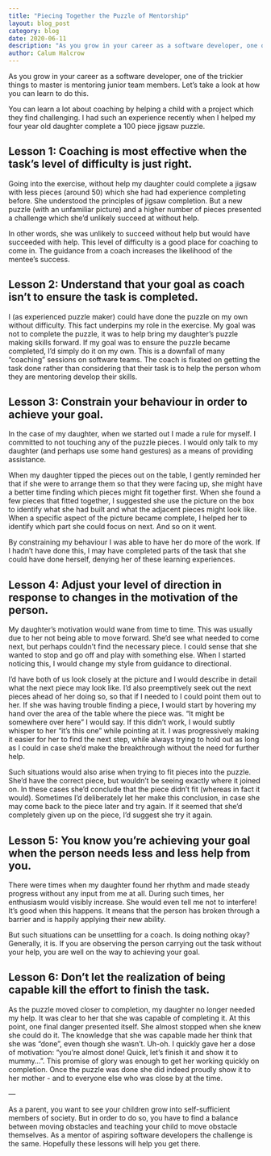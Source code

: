 ```yaml
---
title: "Piecing Together the Puzzle of Mentorship"
layout: blog_post
category: blog
date: 2020-06-11
description: "As you grow in your career as a software developer, one of the trickier things to master is mentoring junior team members. Let’s take a look at how you can learn to do this."
author: Calum Halcrow
---
```


As you grow in your career as a software developer, one of the trickier things to master is mentoring junior team members. Let’s take a look at how you can learn to do this.

You can learn a lot about coaching by helping a child with a project which they find challenging. I had such an experience recently when I helped my four year old daughter complete a 100 piece jigsaw puzzle.

## Lesson 1: Coaching is most effective when the task’s level of difficulty is just right.

Going into the exercise, without help my daughter could complete a jigsaw with less pieces (around 50) which she had had experience completing before. She understood the principles of jigsaw completion. But a new puzzle (with an unfamiliar picture) and a higher number of pieces presented a challenge which she’d unlikely succeed at without help.

In other words, she was unlikely to succeed without help but would have succeeded with help. This level of difficulty is a good place for coaching to come in. The guidance from a coach increases the likelihood of the mentee’s success.

## Lesson 2: Understand that your goal as coach isn’t to ensure the task is completed.

I (as experienced puzzle maker) could have done the puzzle on my own without difficulty. This fact underpins my role in the exercise. My goal was not to complete the puzzle, it was to help bring my daughter’s puzzle making skills forward. If my goal was to ensure the puzzle became completed, I’d simply do it on my own. This is a downfall of many “coaching” sessions on software teams. The coach is fixated on getting the task done rather than considering that their task is to help the person whom they are mentoring develop their skills.

## Lesson 3: Constrain your behaviour in order to achieve your goal.

In the case of my daughter, when we started out I made a rule for myself. I committed to not touching any of the puzzle pieces. I would only talk to my daughter (and perhaps use some hand gestures) as a means of providing assistance.

When my daughter tipped the pieces out on the table, I gently reminded her that if she were to arrange them so that they were facing up, she might have a better time finding which pieces might fit together first. When she found a few pieces that fitted together, I suggested she use the picture on the box to identify what she had built and what the adjacent pieces might look like. When a specific aspect of the picture became complete, I helped her to identify which part she could focus on next. And so on it went.

By constraining my behaviour I was able to have her do more of the work. If I hadn’t have done this, I may have completed parts of the task that she could have done herself, denying her of these learning experiences.

## Lesson 4: Adjust your level of direction in response to changes in the motivation of the person.

My daughter’s motivation would wane from time to time. This was usually due to her not being able to move forward. She’d see what needed to come next, but perhaps couldn’t find the necessary piece. I could sense that she wanted to stop and go off and play with something else. When I started noticing this, I would change my style from guidance to directional.

I’d have both of us look closely at the picture and I would describe in detail what the next piece may look like. I’d also preemptively seek out the next pieces ahead of her doing so, so that if I needed to I could point them out to her. If she was having trouble finding a piece, I would start by hovering my hand over the area of the table where the piece was. “It might be somewhere over here” I would say. If this didn’t work, I would subtly whisper to her “it’s this one” while pointing at it. I was progressively making it easier for her to find the next step, while always trying to hold out as long as I could in case she’d make the breakthrough without the need for further help.

Such situations would also arise when trying to fit pieces into the puzzle. She’d have the correct piece, but wouldn’t be seeing exactly where it joined on. In these cases she’d conclude that the piece didn’t fit (whereas in fact it would). Sometimes I’d deliberately let her make this conclusion, in case she may come back to the piece later and try again. If it seemed that she’d completely given up on the piece, I’d suggest she try it again.

## Lesson 5: You know you’re achieving your goal when the person needs less and less help from you.

There were times when my daughter found her rhythm and made steady progress without any input from me at all. During such times, her enthusiasm would visibly increase. She would even tell me not to interfere! It’s good when this happens. It means that the person has broken through a barrier and is happily applying their new ability.

But such situations can be unsettling for a coach. Is doing nothing okay? Generally, it is. If you are observing the person carrying out the task without your help, you are well on the way to achieving your goal.

## Lesson 6: Don’t let the realization of being capable kill the effort to finish the task.

As the puzzle moved closer to completion, my daughter no longer needed my help. It was clear to her that she was capable of completing it. At this point, one final danger presented itself. She almost stopped when she knew she could do it. The knowledge that she was capable made her think that she was “done”, even though she wasn’t. Uh-oh. I quickly gave her a dose of motivation: “you’re almost done! Quick, let’s finish it and show it to mummy…”. This promise of glory was enough to get her working quickly on completion. Once the puzzle was done she did indeed proudly show it to her mother - and to everyone else who was close by at the time.

—

As a parent, you want to see your children grow into self-sufficient members of society. But in order to do so, you have to find a balance between moving obstacles and teaching your child to move obstacle themselves. As a mentor of aspiring software developers the challenge is the same. Hopefully these lessons will help you get there.
